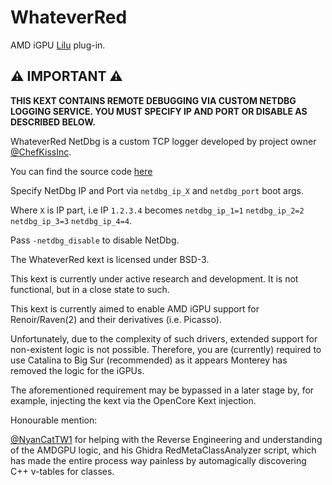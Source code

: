 # WhateverRed

AMD iGPU [Lilu](https://github.com/acidanthera/Lilu) plug-in.

## ⚠️ IMPORTANT ⚠️

**THIS KEXT CONTAINS REMOTE DEBUGGING VIA CUSTOM NETDBG LOGGING SERVICE. YOU MUST SPECIFY IP AND PORT OR DISABLE AS DESCRIBED BELOW.**

WhateverRed NetDbg is a custom TCP logger developed by project owner [@ChefKissInc](https://github.com/ChefKissInc).

You can find the source code [here](https://github.com/NootInc/WhateverRed-NETDBG)

Specify NetDbg IP and Port via `netdbg_ip_X` and `netdbg_port` boot args.

Where `X` is IP part, i.e IP `1.2.3.4` becomes `netdbg_ip_1=1` `netdbg_ip_2=2` `netdbg_ip_3=3` `netdbg_ip_4=4`.

Pass `-netdbg_disable` to disable NetDbg.

The WhateverRed kext is licensed under BSD-3.

This kext is currently under active research and development. It is not functional, but in a close state to such.

This kext is currently aimed to enable AMD iGPU support for Renoir/Raven(2) and their derivatives (i.e. Picasso).

Unfortunately, due to the complexity of such drivers, extended support for non-existent logic is not possible. Therefore, you are (currently) required to use Catalina to Big Sur (recommended) as it appears Monterey has removed the logic for the iGPUs.

The aforementioned requirement may be bypassed in a later stage by, for example, injecting the kext via the OpenCore Kext injection.

Honourable mention:

[@NyanCatTW1](https://github.com/NyanCatTW1) for helping with the Reverse Engineering and understanding of the AMDGPU logic, and his Ghidra RedMetaClassAnalyzer script, which has made the entire process way painless by automagically discovering C++ v-tables for classes.

